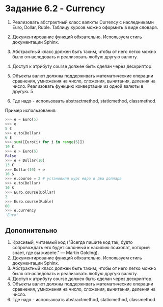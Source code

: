 # Задание 6.2 - Currency
1. Реализовать абстрактный класс валюты Currency с наследниками Euro, Dollar, Ruble.
Таблицу курсов можно оформить в виде словаря.

2. Документирование функций обязательно. Используем стиль документации Sphinx.
3. Абстрактный класс должен быть таким, чтобы от него легко можно было отнаследовать и реализовать любую другую валюту.
4. Доступ к атрибуту course должен быть сделан через дескриптор.
5. Объекты валют должны поддерживать математические операции сравнения, умножения на число, сложения, вычитания, деления на число. Реализовать функцию конвертации из одной валюты в другую. 5
6. Где надо - использовать abstractmethod, staticmethod, classmethod.

Пример использования:

```python
>>> e = Euro(5)
>>> e
5 €
>>> e.to(Dollar)
6 $
>>> sum([Euro(i) for i in range(5)])
10 €
>>> e > Euro(6)
False
>>> e + Dollar(10)
13 €
>>> Dollar(10) + e
16 $
>>> e.course = 2 # установили курс евро в два доллара
>>> e.to(Dollar)
10 $
>>> Euro.course(Dollar)
2
>>> Euro.course(Ruble)
60
>>> e.currency
'Euro'
```

## Дополнительно

1. Красивый, читаемый код ("Всегда пишите код так, будто сопровождать его будет склонный к насилию психопат, который знает, где вы живете." — Martin Golding).
2. Документирование функций обязательно. Используем стиль документации Sphinx.
3. Абстрактный класс должен быть таким, чтобы от него легко можно было отнаследовать и реализовать любую другую валюту.
4. Доступ к атрибуту course должен быть сделан через дескриптор.
5. Объекты валют должны поддерживать математические операции сравнения, умножения на число, сложения, вычитания, деления на число.
6. Где надо - использовать abstractmethod, staticmethod, classmethod.
